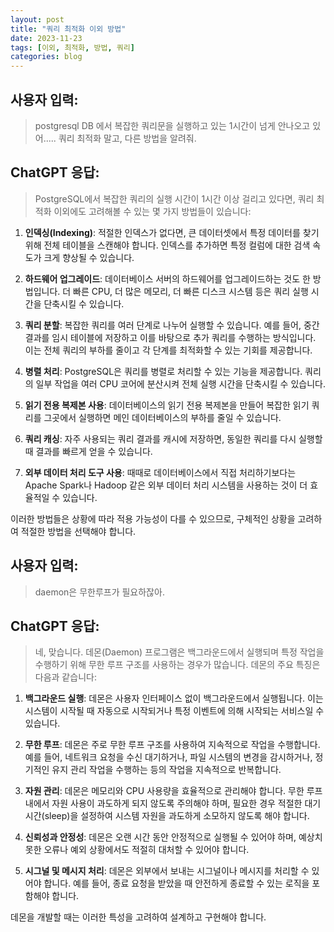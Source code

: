 ```yaml
---
layout: post
title: "쿼리 최적화 이외 방법"
date: 2023-11-23
tags: [이외, 최적화, 방법, 쿼리]
categories: blog
---
```


## 사용자 입력:
> postgresql DB 에서 복잡한 쿼리문을 실행하고 있는 1시간이 넘게 안나오고 있어..... 쿼리 최적화 말고, 다른 방법을 알려줘.

## ChatGPT 응답:
> PostgreSQL에서 복잡한 쿼리의 실행 시간이 1시간 이상 걸리고 있다면, 쿼리 최적화 이외에도 고려해볼 수 있는 몇 가지 방법들이 있습니다:

1. **인덱싱(Indexing)**: 적절한 인덱스가 없다면, 큰 데이터셋에서 특정 데이터를 찾기 위해 전체 테이블을 스캔해야 합니다. 인덱스를 추가하면 특정 컬럼에 대한 검색 속도가 크게 향상될 수 있습니다.

2. **하드웨어 업그레이드**: 데이터베이스 서버의 하드웨어를 업그레이드하는 것도 한 방법입니다. 더 빠른 CPU, 더 많은 메모리, 더 빠른 디스크 시스템 등은 쿼리 실행 시간을 단축시킬 수 있습니다.

3. **쿼리 분할**: 복잡한 쿼리를 여러 단계로 나누어 실행할 수 있습니다. 예를 들어, 중간 결과를 임시 테이블에 저장하고 이를 바탕으로 추가 쿼리를 수행하는 방식입니다. 이는 전체 쿼리의 부하를 줄이고 각 단계를 최적화할 수 있는 기회를 제공합니다.

4. **병렬 처리**: PostgreSQL은 쿼리를 병렬로 처리할 수 있는 기능을 제공합니다. 쿼리의 일부 작업을 여러 CPU 코어에 분산시켜 전체 실행 시간을 단축시킬 수 있습니다.

5. **읽기 전용 복제본 사용**: 데이터베이스의 읽기 전용 복제본을 만들어 복잡한 읽기 쿼리를 그곳에서 실행하면 메인 데이터베이스의 부하를 줄일 수 있습니다.

6. **쿼리 캐싱**: 자주 사용되는 쿼리 결과를 캐시에 저장하면, 동일한 쿼리를 다시 실행할 때 결과를 빠르게 얻을 수 있습니다.

7. **외부 데이터 처리 도구 사용**: 때때로 데이터베이스에서 직접 처리하기보다는 Apache Spark나 Hadoop 같은 외부 데이터 처리 시스템을 사용하는 것이 더 효율적일 수 있습니다.

이러한 방법들은 상황에 따라 적용 가능성이 다를 수 있으므로, 구체적인 상황을 고려하여 적절한 방법을 선택해야 합니다.

## 사용자 입력:
> daemon은 무한루프가 필요하잖아.

## ChatGPT 응답:
> 네, 맞습니다. 데몬(Daemon) 프로그램은 백그라운드에서 실행되며 특정 작업을 수행하기 위해 무한 루프 구조를 사용하는 경우가 많습니다. 데몬의 주요 특징은 다음과 같습니다:

1. **백그라운드 실행**: 데몬은 사용자 인터페이스 없이 백그라운드에서 실행됩니다. 이는 시스템이 시작될 때 자동으로 시작되거나 특정 이벤트에 의해 시작되는 서비스일 수 있습니다.

2. **무한 루프**: 데몬은 주로 무한 루프 구조를 사용하여 지속적으로 작업을 수행합니다. 예를 들어, 네트워크 요청을 수신 대기하거나, 파일 시스템의 변경을 감시하거나, 정기적인 유지 관리 작업을 수행하는 등의 작업을 지속적으로 반복합니다.

3. **자원 관리**: 데몬은 메모리와 CPU 사용량을 효율적으로 관리해야 합니다. 무한 루프 내에서 자원 사용이 과도하게 되지 않도록 주의해야 하며, 필요한 경우 적절한 대기 시간(sleep)을 설정하여 시스템 자원을 과도하게 소모하지 않도록 해야 합니다.

4. **신뢰성과 안정성**: 데몬은 오랜 시간 동안 안정적으로 실행될 수 있어야 하며, 예상치 못한 오류나 예외 상황에서도 적절히 대처할 수 있어야 합니다.

5. **시그널 및 메시지 처리**: 데몬은 외부에서 보내는 시그널이나 메시지를 처리할 수 있어야 합니다. 예를 들어, 종료 요청을 받았을 때 안전하게 종료할 수 있는 로직을 포함해야 합니다.

데몬을 개발할 때는 이러한 특성을 고려하여 설계하고 구현해야 합니다.

